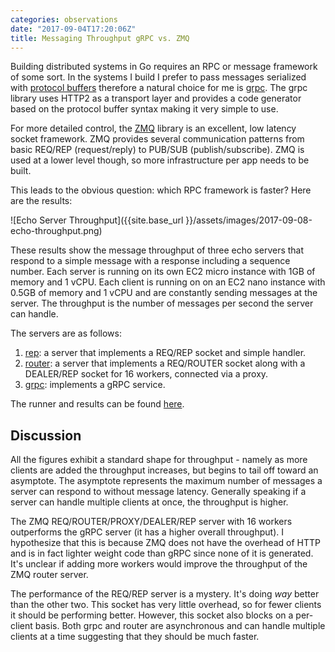 ```yaml
---
categories: observations
date: "2017-09-04T17:20:06Z"
title: Messaging Throughput gRPC vs. ZMQ
---
```


Building distributed systems in Go requires an RPC or message framework of some sort. In the systems I build I prefer to pass messages serialized with [protocol buffers](https://developers.google.com/protocol-buffers/) therefore a natural choice for me is [grpc](https://grpc.io/). The grpc library uses HTTP2 as a transport layer and provides a code generator based on the protocol buffer syntax making it very simple to use.

For more detailed control, the [ZMQ](http://zeromq.org/) library is an excellent, low latency socket framework. ZMQ provides several communication patterns from basic REQ/REP (request/reply) to PUB/SUB (publish/subscribe). ZMQ is used at a lower level though, so more infrastructure per app needs to be built.

This leads to the obvious question: which RPC framework is faster? Here are the results:

![Echo Server Throughput]({{site.base_url }}/assets/images/2017-09-08-echo-throughput.png)

These results show the message throughput of three echo servers that respond to a simple message with a response including a sequence number. Each server is running on its own EC2 micro instance with 1GB of memory and 1 vCPU. Each client is running on on an EC2 nano instance with 0.5GB of memory and 1 vCPU and are constantly sending messages at the server. The throughput is the number of messages per second the server can handle.

The servers are as follows:

1. [rep](https://github.com/bbengfort/rtreq/blob/master/server_sync.go): a server that implements a REQ/REP socket and simple handler.
2. [router](https://github.com/bbengfort/rtreq/blob/master/server_async.go): a server that implements a REQ/ROUTER socket along with a DEALER/REP socket for 16 workers, connected via a proxy.
3. [grpc](https://github.com/bbengfort/echo/blob/master/server.go): implements a gRPC service.

The runner and results can be found [here](https://github.com/bbengfort/go-rpc-throughput).

## Discussion

All the figures exhibit a standard shape for throughput - namely as more clients are added the throughput increases, but begins to tail off toward an asymptote. The asymptote represents the maximum number of messages a server can respond to without message latency. Generally speaking if a server can handle multiple clients at once, the throughput is higher.   

The ZMQ REQ/ROUTER/PROXY/DEALER/REP server with 16 workers outperforms the gRPC server (it has a higher overall throughput). I hypothesize that this is because ZMQ does not have the overhead of HTTP and is in fact lighter weight code than gRPC since none of it is generated. It's unclear if adding more workers would improve the throughput of the ZMQ router server.

The performance of the REQ/REP server is a mystery. It's doing _way_ better than the other two. This socket has very little overhead, so for fewer clients it should be performing better. However, this socket also blocks on a per-client basis. Both grpc and router are asynchronous and can handle multiple clients at a time suggesting that they should be much faster.
